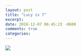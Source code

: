 ```yaml
---
layout: post
title: "Lucy is 7"
excerpt: 
date: 2018-12-07 06:45:23 -0600
comments: true
categories: 
---
```


[![]({{site.baseurl}}/assets/2018/12/lucy.png)]({{site.baseurl}}/assets/2018/12/lucy.png)

